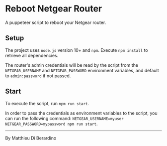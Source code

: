 # Reboot Netgear Router

A puppeteer script to reboot your Netgear router.

## Setup

The project uses `node.js` version 10+ and `npm`.
Execute `npm install` to retrieve all dependencies.

The router's admin credentials will be read by the script from the `NETGEAR_USERNAME` and `NETGEAR_PASSWORD` environment variables, and default to `admin:password` if not passed.

## Start

To execute the script, run `npm run start`.

In order to pass the credentials as environment variables to the script, you can run the following command: `NETGEAR_USERNAME=myuser NETGEAR_PASSWORD=mypassword npm run start`.

---

By Matthieu Di Berardino
